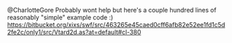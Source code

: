 @CharlotteGore Probably wont help but here's a couple hundred lines of reasonably "simple" example code :) https://bitbucket.org/xixs/swf/src/463265e45caed0cff6afb82e52ee1fd1c5d2fe2c/only1/src/Vtard2d.as?at=default#cl-380